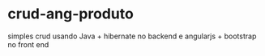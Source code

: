 # crud-ang-produto

simples crud usando Java + hibernate no backend e angularjs + bootstrap no front end

